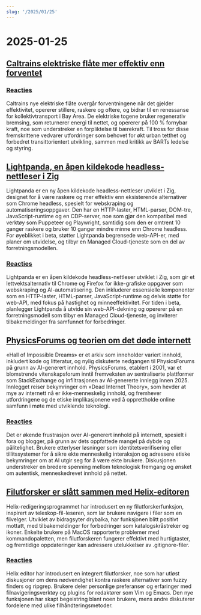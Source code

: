```yaml
---
slug: '/2025/01/25'
---
```


# 2025-01-25

## [Caltrains elektriske flåte mer effektiv enn forventet](https://www.caltrain.com/news/caltrains-electric-fleet-more-efficient-expected)

### [Reacties](https://news.ycombinator.com/item?id=42818692)

Caltrains nye elektriske flåte overgår forventningene når det gjelder effektivitet, opererer stillere, raskere og oftere, og bidrar til en renessanse for kollektivtransport i Bay Area. De elektriske togene bruker regenerativ bremsing, som returnerer energi til nettet, og opererer på 100 % fornybar kraft, noe som understreker en forpliktelse til bærekraft. Til tross for disse fremskrittene vedvarer utfordringer som behovet for økt urban tetthet og forbedret transittorientert utvikling, sammen med kritikk av BARTs ledelse og styring.

## [Lightpanda, en åpen kildekode headless-nettleser i Zig](https://github.com/lightpanda-io/browser)

Lightpanda er en ny åpen kildekode headless-nettleser utviklet i Zig, designet for å være raskere og mer effektiv enn eksisterende alternativer som Chrome headless, spesielt for webskraping og automatiseringsoppgaver. Den har en HTTP-laster, HTML-parser, DOM-tre, JavaScript-runtime og en CDP-server, noe som gjør den kompatibel med verktøy som Puppeteer og Playwright, samtidig som den er omtrent 10 ganger raskere og bruker 10 ganger mindre minne enn Chrome headless. For øyeblikket i beta, støtter Lightpanda begrensede web-API-er, med planer om utvidelse, og tilbyr en Managed Cloud-tjeneste som en del av forretningsmodellen.

### [Reacties](https://news.ycombinator.com/item?id=42817439)

Lightpanda er en åpen kildekode headless-nettleser utviklet i Zig, som gir et lettvektsalternativ til Chrome og Firefox for ikke-grafiske oppgaver som webskraping og AI-automatisering. Den inkluderer essensielle komponenter som en HTTP-laster, HTML-parser, JavaScript-runtime og delvis støtte for web-API, med fokus på hastighet og minneeffektivitet. For tiden i beta, planlegger Lightpanda å utvide sin web-API-dekning og opererer på en forretningsmodell som tilbyr en Managed Cloud-tjeneste, og inviterer tilbakemeldinger fra samfunnet for forbedringer.

## [PhysicsForums og teorien om det døde internett](https://hallofdreams.org/posts/physicsforums/)

«Hall of Impossible Dreams» er et arkiv som inneholder variert innhold, inkludert kode og litteratur, og nylig diskuterte nedgangen til PhysicsForums på grunn av AI-generert innhold. PhysicsForums, etablert i 2001, var et blomstrende vitenskapsforum inntil fremveksten av sentraliserte plattformer som StackExchange og infiltrasjonen av AI-genererte innlegg innen 2025. Innlegget reiser bekymringer om «Dead Internet Theory», som hevder at mye av internett nå er ikke-menneskelig innhold, og fremhever utfordringene og de etiske implikasjonene ved å opprettholde online samfunn i møte med utviklende teknologi.

### [Reacties](https://news.ycombinator.com/item?id=42816284)

Det er økende frustrasjon over AI-generert innhold på internett, spesielt i fora og blogger, på grunn av dets oppfattede mangel på dybde og pålitelighet. Brukere etterlyser løsninger som identitetsverifisering eller tillitssystemer for å sikre ekte menneskelig interaksjon og adressere etiske bekymringer om at AI utgir seg for å være ekte brukere. Diskusjonen understreker en bredere spenning mellom teknologisk fremgang og ønsket om autentisk, menneskedrevet innhold på nettet.

## [Filutforsker er slått sammen med Helix-editoren](https://github.com/helix-editor/helix/pull/11285)

Helix-redigeringsprogrammet har introdusert en ny filutforskerfunksjon, inspirert av teleskop-fil-leseren, som lar brukere navigere i filer som en filvelger. Utviklet av bidragsyter drybalka, har funksjonen blitt positivt mottatt, med tilbakemeldinger for forbedringer som katalogskråstreker og ikoner. Enkelte brukere på MacOS rapporterte problemer med kommandopaletten, men filutforskeren fungerer effektivt med hurtigtaster, og fremtidige oppdateringer kan adressere utelukkelser av .gitignore-filer.

### [Reacties](https://news.ycombinator.com/item?id=42818278)

Helix editor har introdusert en integrert filutforsker, noe som har utløst diskusjoner om dens nødvendighet kontra raskere alternativer som fuzzy finders og ripgrep. Brukere deler personlige preferanser og erfaringer med filnavigeringsverktøy og plugins for redaktører som Vim og Emacs. Den nye funksjonen har skapt begeistring blant noen brukere, mens andre diskuterer fordelene med ulike filhåndteringsmetoder.

<head>
  <meta property="og:title" content="Caltrains elektriske flåte mer effektiv enn forventet" />
  <meta property="og:type" content="website" />
  <meta property="og:image" content="https://og.cho.sh/api/og/?title=Caltrains%20elektriske%20fl%C3%A5te%20mer%20effektiv%20enn%20forventet&subheading=zaterdag%2025%20januari%202025%3A%20Samenvatting%20Hacker%20News" />
</head>
